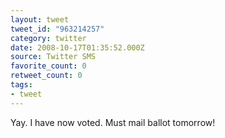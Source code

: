 ```yaml
---
layout: tweet
tweet_id: "963214257"
category: twitter
date: 2008-10-17T01:35:52.000Z
source: Twitter SMS
favorite_count: 0
retweet_count: 0
tags:
- tweet
---
```


Yay. I have now voted. Must mail ballot tomorrow!
